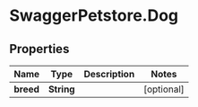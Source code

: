 # SwaggerPetstore.Dog

## Properties
Name | Type | Description | Notes
------------ | ------------- | ------------- | -------------
**breed** | **String** |  | [optional] 
